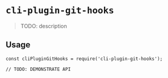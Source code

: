 # `cli-plugin-git-hooks`

> TODO: description

## Usage

```
const cliPluginGitHooks = require('cli-plugin-git-hooks');

// TODO: DEMONSTRATE API
```
